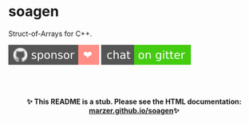 # soagen

Struct-of-Arrays for C++.

[![Sponsor](docs/images/badge-sponsor.svg)][sponsor]
[![Gitter](docs/images/badge-gitter.svg)][gitter]

<br><br>

<p align="center">
	<strong>✨&#xFE0F; This README is a stub. Please see the HTML documentation: <a href="https://marzer.github.io/soagen/">marzer.github.io/soagen</a>✨&#xFE0F;</strong>
</p>

<br><br>

[gitter]: https://gitter.im/marzer/community
[sponsor]: https://github.com/sponsors/marzer

